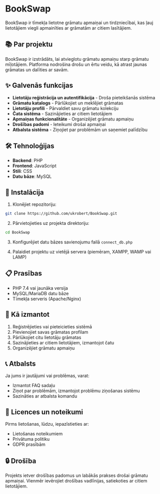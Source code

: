 # BookSwap

BookSwap ir tīmekļa lietotne grāmatu apmaiņai un tirdzniecībai, kas ļauj lietotājiem viegli apmainīties ar grāmatām ar citiem lasītājiem.

## 📚 Par projektu

BookSwap ir izstrādāts, lai atvieglotu grāmatu apmaiņu starp grāmatu mīļotājiem. Platforma nodrošina drošu un ērtu veidu, kā atrast jaunas grāmatas un dalīties ar savām.

## ✨ Galvenās funkcijas

- **Lietotāju reģistrācija un autentifikācija** - Droša pieteikšanās sistēma
- **Grāmatu katalogs** - Pārlūkojiet un meklējiet grāmatas
- **Lietotāju profili** - Pārvaldiet savu grāmatu kolekciju
- **Čata sistēma** - Sazinājieties ar citiem lietotājiem
- **Apmaiņas funkcionalitāte** - Organizējiet grāmatu apmaiņu
- **Drošības padomi** - Ieteikumi drošai apmaiņai
- **Atbalsta sistēma** - Ziņojiet par problēmām un saņemiet palīdzību

## 🛠️ Tehnoloģijas

- **Backend**: PHP 
- **Frontend**: JavaScript 
- **Stili**: CSS 
- **Datu bāze**: MySQL

## 🚀 Instalācija

1. Klonējiet repozitoriju:
```bash
git clone https://github.com/ukrobert/BookSwap.git
```

2. Pārvietojieties uz projekta direktoriju:
```bash
cd BookSwap
```

3. Konfigurējiet datu bāzes savienojumu failā `connect_db.php`

4. Palaidiet projektu uz vietējā servera (piemēram, XAMPP, WAMP vai LAMP)

## 📋 Prasības

- PHP 7.4 vai jaunāka versija
- MySQL/MariaDB datu bāze
- Tīmekļa serveris (Apache/Nginx)

## 🤝 Kā izmantot

1. Reģistrējieties vai pieteicieties sistēmā
2. Pievienojiet savas grāmatas profilam
3. Pārlūkojiet citu lietotāju grāmatas
4. Sazinājieties ar citiem lietotājiem, izmantojot čatu
5. Organizējiet grāmatu apmaiņu

## 📞 Atbalsts

Ja jums ir jautājumi vai problēmas, varat:
- Izmantot FAQ sadaļu
- Ziņot par problēmām, izmantojot problēmu ziņošanas sistēmu
- Sazināties ar atbalsta komandu

## 📄 Licences un noteikumi

Pirms lietošanas, lūdzu, iepazīstieties ar:
- Lietošanas noteikumiem
- Privātuma politiku
- GDPR prasībām

## 🔒 Drošība

Projekts ietver drošības padomus un labākās prakses drošai grāmatu apmaiņai. Vienmēr ievērojiet drošības vadlīnijas, satiekoties ar citiem lietotājiem.


